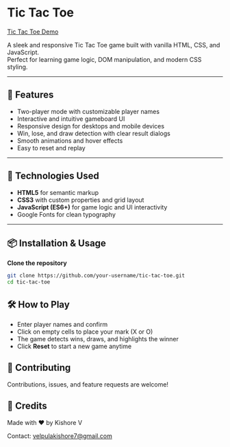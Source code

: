 # Tic Tac Toe

[Tic Tac Toe Demo](https://velpulakishore14.github.io/tic-tac-battle/)

A sleek and responsive Tic Tac Toe game built with vanilla HTML, CSS, and JavaScript.  
Perfect for learning game logic, DOM manipulation, and modern CSS styling.

---

## 🚀 Features

- Two-player mode with customizable player names  
- Interactive and intuitive gameboard UI  
- Responsive design for desktops and mobile devices  
- Win, lose, and draw detection with clear result dialogs  
- Smooth animations and hover effects  
- Easy to reset and replay

---

## 🎨 Technologies Used

- **HTML5** for semantic markup  
- **CSS3** with custom properties and grid layout  
- **JavaScript (ES6+)** for game logic and UI interactivity  
- Google Fonts for clean typography

---

## 📦 Installation & Usage

   **Clone the repository**

   ```bash
   git clone https://github.com/your-username/tic-tac-toe.git
   cd tic-tac-toe
   ```

## 🛠️ How to Play

- Enter player names and confirm  
- Click on empty cells to place your mark (X or O)  
- The game detects wins, draws, and highlights the winner  
- Click **Reset** to start a new game anytime    

## 🤝 Contributing

Contributions, issues, and feature requests are welcome!  

## 🙌 Credits

Made with ❤️ by Kishore V

Contact: [velpulakishore7@gmail.com](mailto:velpulakishore7@gmail.com)

